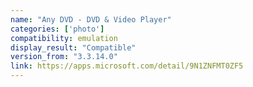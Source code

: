 ```yaml
---
name: "Any DVD - DVD & Video Player"
categories: ['photo']
compatibility: emulation
display_result: "Compatible"
version_from: "3.3.14.0"
link: https://apps.microsoft.com/detail/9N1ZNFMT0ZF5
---
```

